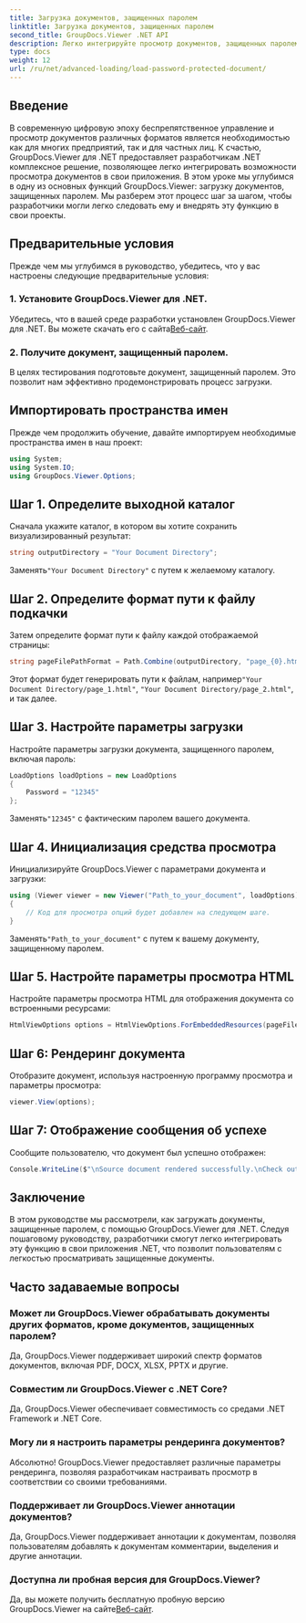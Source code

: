 ```yaml
---
title: Загрузка документов, защищенных паролем
linktitle: Загрузка документов, защищенных паролем
second_title: GroupDocs.Viewer .NET API
description: Легко интегрируйте просмотр документов, защищенных паролем, в приложения .NET с помощью GroupDocs.Viewer для .NET. Следуйте нашему пошаговому руководству, чтобы добиться бесшовного результата.
type: docs
weight: 12
url: /ru/net/advanced-loading/load-password-protected-document/
---
```

## Введение
В современную цифровую эпоху беспрепятственное управление и просмотр документов различных форматов является необходимостью как для многих предприятий, так и для частных лиц. К счастью, GroupDocs.Viewer для .NET предоставляет разработчикам .NET комплексное решение, позволяющее легко интегрировать возможности просмотра документов в свои приложения. В этом уроке мы углубимся в одну из основных функций GroupDocs.Viewer: загрузку документов, защищенных паролем. Мы разберем этот процесс шаг за шагом, чтобы разработчики могли легко следовать ему и внедрять эту функцию в свои проекты.
## Предварительные условия
Прежде чем мы углубимся в руководство, убедитесь, что у вас настроены следующие предварительные условия:
### 1. Установите GroupDocs.Viewer для .NET.
 Убедитесь, что в вашей среде разработки установлен GroupDocs.Viewer для .NET. Вы можете скачать его с сайта[Веб-сайт](https://releases.groupdocs.com/viewer/net/).
### 2. Получите документ, защищенный паролем.
В целях тестирования подготовьте документ, защищенный паролем. Это позволит нам эффективно продемонстрировать процесс загрузки.

## Импортировать пространства имен
Прежде чем продолжить обучение, давайте импортируем необходимые пространства имен в наш проект:
```csharp
using System;
using System.IO;
using GroupDocs.Viewer.Options;
```

## Шаг 1. Определите выходной каталог
Сначала укажите каталог, в котором вы хотите сохранить визуализированный результат:
```csharp
string outputDirectory = "Your Document Directory";
```
 Заменять`"Your Document Directory"` с путем к желаемому каталогу.
## Шаг 2. Определите формат пути к файлу подкачки
Затем определите формат пути к файлу каждой отображаемой страницы:
```csharp
string pageFilePathFormat = Path.Combine(outputDirectory, "page_{0}.html");
```
 Этот формат будет генерировать пути к файлам, например`"Your Document Directory/page_1.html"`, `"Your Document Directory/page_2.html"`, и так далее.
## Шаг 3. Настройте параметры загрузки
Настройте параметры загрузки документа, защищенного паролем, включая пароль:
```csharp
LoadOptions loadOptions = new LoadOptions
{
    Password = "12345"
};
```
 Заменять`"12345"` с фактическим паролем вашего документа.
## Шаг 4. Инициализация средства просмотра
Инициализируйте GroupDocs.Viewer с параметрами документа и загрузки:
```csharp
using (Viewer viewer = new Viewer("Path_to_your_document", loadOptions))
{
    // Код для просмотра опций будет добавлен на следующем шаге.
}
```
 Заменять`"Path_to_your_document"` с путем к вашему документу, защищенному паролем.
## Шаг 5. Настройте параметры просмотра HTML
Настройте параметры просмотра HTML для отображения документа со встроенными ресурсами:
```csharp
HtmlViewOptions options = HtmlViewOptions.ForEmbeddedResources(pageFilePathFormat);
```
## Шаг 6: Рендеринг документа
Отобразите документ, используя настроенную программу просмотра и параметры просмотра:
```csharp
viewer.View(options);
```
## Шаг 7: Отображение сообщения об успехе
Сообщите пользователю, что документ был успешно отображен:
```csharp
Console.WriteLine($"\nSource document rendered successfully.\nCheck output in {outputDirectory}.");
```

## Заключение
В этом руководстве мы рассмотрели, как загружать документы, защищенные паролем, с помощью GroupDocs.Viewer для .NET. Следуя пошаговому руководству, разработчики смогут легко интегрировать эту функцию в свои приложения .NET, что позволит пользователям с легкостью просматривать защищенные документы.
## Часто задаваемые вопросы
### Может ли GroupDocs.Viewer обрабатывать документы других форматов, кроме документов, защищенных паролем?
Да, GroupDocs.Viewer поддерживает широкий спектр форматов документов, включая PDF, DOCX, XLSX, PPTX и другие.
### Совместим ли GroupDocs.Viewer с .NET Core?
Да, GroupDocs.Viewer обеспечивает совместимость со средами .NET Framework и .NET Core.
### Могу ли я настроить параметры рендеринга документов?
Абсолютно! GroupDocs.Viewer предоставляет различные параметры рендеринга, позволяя разработчикам настраивать просмотр в соответствии со своими требованиями.
### Поддерживает ли GroupDocs.Viewer аннотации документов?
Да, GroupDocs.Viewer поддерживает аннотации к документам, позволяя пользователям добавлять к документам комментарии, выделения и другие аннотации.
### Доступна ли пробная версия для GroupDocs.Viewer?
 Да, вы можете получить бесплатную пробную версию GroupDocs.Viewer на сайте[Веб-сайт](https://releases.groupdocs.com/).